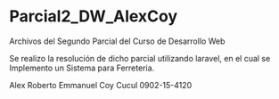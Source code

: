 # Parcial2_DW_AlexCoy
Archivos del Segundo Parcial del Curso de Desarrollo Web

Se realizo la resolución de dicho parcial utilizando laravel, en el cual se Implemento un Sistema para Ferreteria. 

Alex Roberto Emmanuel Coy Cucul 
0902-15-4120
